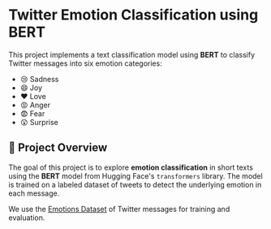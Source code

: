 # Twitter Emotion Classification using BERT

This project implements a text classification model using **BERT** to classify Twitter messages into six emotion categories:

- 😢 Sadness  
- 😄 Joy  
- ❤️ Love  
- 😡 Anger  
- 😨 Fear  
- 😲 Surprise  

## 🚀 Project Overview

The goal of this project is to explore **emotion classification** in short texts using the **BERT** model from Hugging Face's `transformers` library. The model is trained on a labeled dataset of tweets to detect the underlying emotion in each message.

We use the [Emotions Dataset](https://huggingface.co/datasets/dair-ai/emotion) of Twitter messages for training and evaluation.

